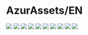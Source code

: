 # AzurAssets/EN
![](https://img.shields.io/badge/EN-9.2.168-blue?style=flat-square)
![](https://img.shields.io/badge/CV-642-blue?style=flat-square)
![](https://img.shields.io/badge/L2D-727-blue?style=flat-square)
![](https://img.shields.io/badge/PIC-24-blue?style=flat-square)
![](https://img.shields.io/badge/BGM-26-blue?style=flat-square)
![](https://img.shields.io/badge/CIPHER-59-blue?style=flat-square)
![](https://img.shields.io/badge/MANGA-91-blue?style=flat-square)
![](https://img.shields.io/badge/PAINTING-374-blue?style=flat-square)
![](https://img.shields.io/badge/DORM-189-blue?style=flat-square)
![](https://img.shields.io/badge/MAP-21-blue?style=flat-square)